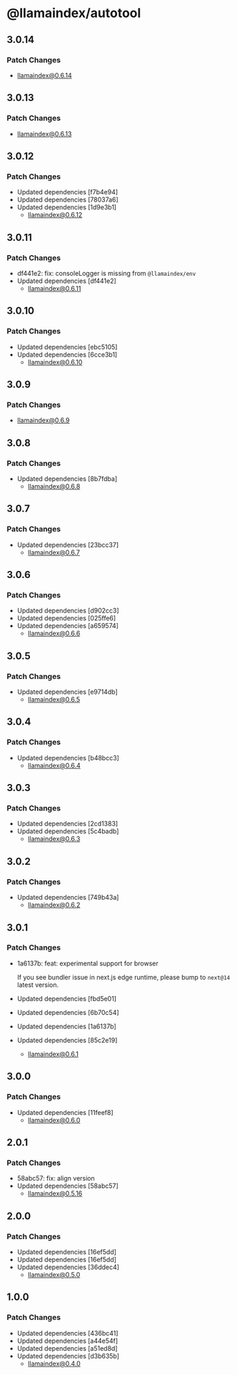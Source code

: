 # @llamaindex/autotool

## 3.0.14

### Patch Changes

- llamaindex@0.6.14

## 3.0.13

### Patch Changes

- llamaindex@0.6.13

## 3.0.12

### Patch Changes

- Updated dependencies [f7b4e94]
- Updated dependencies [78037a6]
- Updated dependencies [1d9e3b1]
  - llamaindex@0.6.12

## 3.0.11

### Patch Changes

- df441e2: fix: consoleLogger is missing from `@llamaindex/env`
- Updated dependencies [df441e2]
  - llamaindex@0.6.11

## 3.0.10

### Patch Changes

- Updated dependencies [ebc5105]
- Updated dependencies [6cce3b1]
  - llamaindex@0.6.10

## 3.0.9

### Patch Changes

- llamaindex@0.6.9

## 3.0.8

### Patch Changes

- Updated dependencies [8b7fdba]
  - llamaindex@0.6.8

## 3.0.7

### Patch Changes

- Updated dependencies [23bcc37]
  - llamaindex@0.6.7

## 3.0.6

### Patch Changes

- Updated dependencies [d902cc3]
- Updated dependencies [025ffe6]
- Updated dependencies [a659574]
  - llamaindex@0.6.6

## 3.0.5

### Patch Changes

- Updated dependencies [e9714db]
  - llamaindex@0.6.5

## 3.0.4

### Patch Changes

- Updated dependencies [b48bcc3]
  - llamaindex@0.6.4

## 3.0.3

### Patch Changes

- Updated dependencies [2cd1383]
- Updated dependencies [5c4badb]
  - llamaindex@0.6.3

## 3.0.2

### Patch Changes

- Updated dependencies [749b43a]
  - llamaindex@0.6.2

## 3.0.1

### Patch Changes

- 1a6137b: feat: experimental support for browser

  If you see bundler issue in next.js edge runtime, please bump to `next@14` latest version.

- Updated dependencies [fbd5e01]
- Updated dependencies [6b70c54]
- Updated dependencies [1a6137b]
- Updated dependencies [85c2e19]
  - llamaindex@0.6.1

## 3.0.0

### Patch Changes

- Updated dependencies [11feef8]
  - llamaindex@0.6.0

## 2.0.1

### Patch Changes

- 58abc57: fix: align version
- Updated dependencies [58abc57]
  - llamaindex@0.5.16

## 2.0.0

### Patch Changes

- Updated dependencies [16ef5dd]
- Updated dependencies [16ef5dd]
- Updated dependencies [36ddec4]
  - llamaindex@0.5.0

## 1.0.0

### Patch Changes

- Updated dependencies [436bc41]
- Updated dependencies [a44e54f]
- Updated dependencies [a51ed8d]
- Updated dependencies [d3b635b]
  - llamaindex@0.4.0

